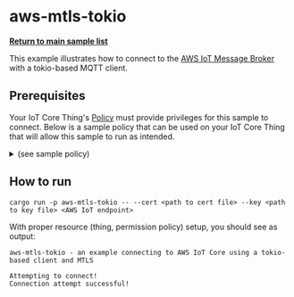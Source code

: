 # aws-mtls-tokio

[**Return to main sample list**](../README.md)

This example illustrates how to connect to the
[AWS IoT Message Broker](https://docs.aws.amazon.com/iot/latest/developerguide/iot-message-broker.html)
with a tokio-based MQTT client.

## Prerequisites

Your IoT Core Thing's [Policy](https://docs.aws.amazon.com/iot/latest/developerguide/iot-policies.html) must provide privileges for this sample to connect. Below is a sample policy that can be used on your IoT Core Thing that will allow this sample to run as intended.

<details>
<summary>(see sample policy)</summary>
<pre>
{
  "Version": "2012-10-17",
  "Statement": [
    {
      "Effect": "Allow",
      "Action": [
        "iot:Connect"
      ],
      "Resource": [
        "arn:aws:iot:<b>region</b>:<b>account</b>:client/*"
      ]
    }
  ]
}
</pre>

Replace the following with the data from your AWS account:
* `<region>`: The AWS IoT Core region where you created your AWS IoT Core thing you wish to use with this sample. For example `us-east-1`.
* `<account>`: Your AWS IoT Core account ID. This is the set of numbers in the top right next to your AWS account name when using the AWS IoT Core website.

</details>

## How to run

```
cargo run -p aws-mtls-tokio -- --cert <path to cert file> --key <path to key file> <AWS IoT endpoint>
```

With proper resource (thing, permission policy) setup, you should see as output:

```
aws-mtls-tokio - an example connecting to AWS IoT Core using a tokio-based client and MTLS

Attempting to connect!
Connection attempt successful!
```
